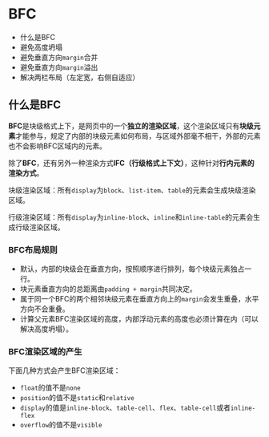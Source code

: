 # BFC

- 什么是BFC
- 避免高度坍塌
- 避免垂直方向`margin`合并
- 避免垂直方向`margin`溢出
- 解决两栏布局（左定宽，右侧自适应）

## 什么是BFC

**BFC**是块级格式上下，是网页中的一个**独立的渲染区域**，这个渲染区域只有**块级元素**才能参与，规定了内部的块级元素如何布局，与区域外部毫不相干，外部的元素也不会影响BFC区域内的元素。

除了**BFC**，还有另外一种渲染方式**IFC（行级格式上下文）**，这种针对**行内元素的渲染方式**。

块级渲染区域：所有`display`为`block`、`list-item`、`table`的元素会生成块级渲染区域。

行级渲染区域：所有`display`为`inline-block`、`inline`和`inline-table`的元素会生成行级渲染区域。

### BFC布局规则

- 默认，内部的块级会在垂直方向，按照顺序进行排列，每个块级元素独占一行。
- 块元素垂直方向的总距离由`padding + margin`共同决定。
- 属于同一个BFC的两个相邻块级元素在垂直方向上的`margin`会发生重叠，水平方向不会重叠。
- 计算父元素BFC渲染区域的高度，内部浮动元素的高度也必须计算在内（可以解决高度坍塌）。

### BFC渲染区域的产生

下面几种方式会产生BFC渲染区域：

- `float`的值不是`none`
- `position`的值不是`static`和`relative`
- `display`的值是`inline-block`、`table-cell`、`flex`、`table-cell`或者`inline-flex`
- `overflow`的值不是`visible`